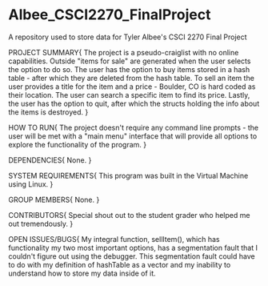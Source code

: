# Albee_CSCI2270_FinalProject
A repository used to store data for Tyler Albee's CSCI 2270 Final Project

PROJECT SUMMARY{
  The project is a pseudo-craiglist with no online capabilities. Outside "items for sale" are generated when the user selects the option to do so. The user has the option to buy items stored in a hash table - after which they are deleted from the hash table. To sell an item the user provides a title for the item and a price - Boulder, CO is hard coded as their location. The user can search a specific item to find its price. Lastly, the user has the option to quit, after which the structs holding the info about the items is destroyed.
}

HOW TO RUN{
  The project doesn't require any command line prompts - the user will be met with a "main menu" interface that will provide all options to explore the functionality of the program.
}

DEPENDENCIES{
  None.
}

SYSTEM REQUIREMENTS{
  This program was built in the Virtual Machine using Linux.
}

GROUP MEMBERS{
  None.
}

CONTRIBUTORS{
  Special shout out to the student grader who helped me out tremendously.
}

OPEN ISSUES/BUGS{
  My integral function, sellItem(), which has functionality my two most important options, has a segmentation fault that I couldn't figure out using the debugger. This segmentation fault could have to do with my definition of hashTable as a vector and my inability to understand how to store my data inside of it. 
